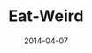 ---
layout: music 
title: "Eat-Weird"
series: "How to Change the World"
date: 2014-04-07 
description: "Brian Tome talks about investments that can change the world."
audio: "http://www.crossroads.net/players/media/hq/htctw_03.mp3"
audio-duration: ":"
---